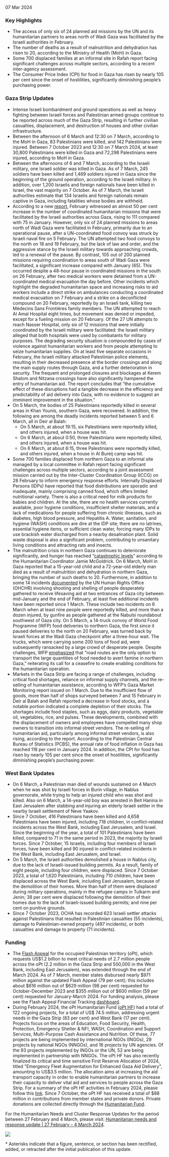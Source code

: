07 Mar 2024 

### Key Highlights

* The access of only six of 24 planned aid missions by the UN and its humanitarian partners to areas north of Wadi Gaza was facilitated by the Israeli authorities in February.
* The number of deaths as a result of malnutrition and dehydration has risen to 20, according to the Ministry of Health (MoH) in Gaza.
* Some 700 displaced families at an informal site in Rafah report facing significant challenges across multiple sectors, according to a recent inter-agency assessment.
* The Consumer Price Index (CPI) for food in Gaza has risen by nearly 105 per cent since the onset of hostilities, significantly diminishing people’s purchasing power.

### Gaza Strip Updates

* Intense Israeli bombardment and ground operations as well as heavy fighting between Israeli forces and Palestinian armed groups continue to be reported across much of the Gaza Strip, resulting in further civilian casualties, displacement, and destruction of houses and other civilian infrastructure.
* Between the afternoon of 6 March and 12:30 on 7 March, according to the MoH in Gaza, 83 Palestinians were killed, and 142 Palestinians were injured. Between 7 October 2023 and 12:30 on 7 March 2024, at least 30,800 Palestinians were killed in Gaza and 72,298 Palestinians were injured, according to MoH in Gaza.
* Between the afternoons of 6 and 7 March, according to the Israeli military, one Israeli soldier was killed in Gaza. As of 7 March, 245 soldiers have been killed and 1,469 soldiers injured in Gaza since the beginning of the ground operation, according to the Israeli military. In addition, over 1,200 Israelis and foreign nationals have been killed in Israel, the vast majority on 7 October. As of 7 March, the Israeli authorities estimate that 134 Israelis and foreign nationals remain captive in Gaza, including fatalities whose bodies are withheld.
* According to a new [report](https://www.ochaopt.org/content/humanitarian-access-snapshot-gaza-strip-end-february-2024), February witnessed an almost 50 per cent increase in the number of coordinated humanitarian missions that were facilitated by the Israeli authorities across Gaza, rising to 111 compared with 75 in January. However, only six of 24 planned missions to areas north of Wadi Gaza were facilitated in February, primarily due to an operational pause, after a UN-coordinated food convoy was struck by Israeli naval fire on 5 February. The UN attempted two food convoys to the north on 18 and 19 February, but the lack of law and order, and the aggressive stance by the Israeli military towards approaching crowds, led to a renewal of the pause. By contrast, 105 out of 200 planned missions requiring coordination to areas south of Wadi Gaza were facilitated, a significant increase compared with January (65). This occurred despite a 48-hour pause in coordinated missions in the south on 26 February, after two medical workers were detained from a UN-coordinated medical evacuation the day before. Other incidents which highlight the degraded humanitarian space and increasing risks to aid workers include a direct strike on ambulances conducting a coordinated medical evacuation on 7 February and a strike on a deconflicted compound on 20 February, reportedly by an Israeli tank, killing two Médecins Sans Frontières family members. The UN attempted to reach Al Amal Hospital eight times, but movement was denied or impeded, except for a fueling mission on 20 February. Of the 27 UN attempts to reach Nasser Hospital, only six of 12 missions that were initially coordinated by the Israeli military were facilitated: the Israeli military alleged that both hospitals were used by combatants for military purposes. The degrading security situation is compounded by cases of violence against humanitarian workers and from people attempting to seize humanitarian supplies. On at least five separate occasions in February, the Israeli military attacked Palestinian police elements, resulting in their decreased presence at the border crossings and along the main supply routes through Gaza, and a further deterioration in security. The frequent and prolonged closures and blockages at Kerem Shalom and Nitzana crossings have also significantly hampered the entry of humanitarian aid. The report concludes that “the cumulative effect of these disruptions had a tangible decrease in the efficiency and predictability of aid delivery into Gaza, with no evidence to suggest an imminent improvement in the situation.”
* On 5 March, the bodies of 25 Palestinians reportedly killed in several areas in Khan Younis, southern Gaza, were recovered. In addition, the following are among the deadly incidents reported between 5 and 6 March, all in Deir al Balah:  
   * On 5 March, at about 19:15, six Palestinians were reportedly killed, and others injured, when a house was hit.  
   * On 6 March, at about 0:50, three Palestinians were reportedly killed, and others injured, when a house was hit.  
   * On 6 March, at about 6:15, three Palestinians were reportedly killed, and others injured, when a house in Al Bureij camp was hit.
* Some 700 families displaced from northern Gaza to an informal site managed by a local committee in Rafah report facing significant challenges across multiple sectors, according to a joint assessment mission carried out by the Inter-Cluster Coordination Group (ICCG) on 28 February to inform emergency response efforts. Internally Displaced Persons (IDPs) have reported that food distributions are sporadic and inadequate, mainly comprising canned food, which offers limited nutritional variety. There is also a critical need for milk products for babies and children. At the site, there are no health services currently available, poor hygiene conditions, insufficient shelter materials, and a lack of medications for people suffering from chronic illnesses, such as diabetes, high blood pressure, and Hepatitis A. Water, sanitation, and hygiene (WASH) conditions are dire at the IDP site; there are no latrines, essential hygiene items, or sufficient clean water, forcing many IDPs to use brackish water discharged from a nearby desalination plant. Solid waste disposal is also a significant problem, contributing to unsanitary living conditions and attracting rats and insects.
* The malnutrition crisis in northern Gaza continues to deteriorate significantly, and hunger has reached “[catastrophic levels](https://news.un.org/en/story/2024/03/1147312)” according to the Humanitarian Coordinator Jamie McGoldrick. On 6 March, MoH in Gaza reported that a 15-year-old child and a 72-year-old elderly man died as a result of malnutrition and dehydration in northern Gaza, bringing the number of such deaths to 20\. Furthermore, in addition to some 14 incidents [documented](https://reliefweb.int/report/occupied-palestinian-territory/un-human-rights-office-opt-un-human-rights-office-strongly-deplores-killing-least-112-palestinians-during-food-aid-distribution-gaza-city-enar) by the UN Human Rights Office (OHCHR) involving shooting and shelling of people desperately gathered to receive lifesaving aid at two entrances of Gaza city between mid-January and the end of February, at least five additional incidents have been reported since 1 March. These include two incidents on 6 March when at least nine people were reportedly killed, and more than a dozen injured, by gunfire as people gathered at the Nabulsi roundabout southwest of Gaza city. On 5 March, a 14-truck convoy of World Food Programme (WFP) food deliveries to northern Gaza, the first since it paused deliveries to the north on 20 February, was turned back by Israeli forces at the Wadi Gaza checkpoint after a three-hour wait. The trucks, which were carrying some 200 tons of food aid, were subsequently ransacked by a large crowd of desperate people. Despite challenges, WFP [emphasized](https://www.wfp.org/news/wfp-food-deliveries-northern-gaza-face-further-setbacks) that “road routes are the only option to transport the large quantities of food needed to avert famine in northern Gaza,” reiterating its call for a ceasefire to create enabling conditions for the humanitarian operation.
* Markets in the Gaza Strip are facing a range of challenges, including critical food shortages, reliance on informal supply channels, and the re-selling of humanitarian assistance, according to WFP’s Gaza Market Monitoring report issued on 1 March. Due to the insufficient flow of goods, more than half of shops surveyed between 7 and 15 February in Deir al Balah and Rafah reported a decrease in food stocks, and a notable portion indicated a complete depletion of their stocks. The shortages include food staples, such as eggs, dairy products, vegetable oil, vegetables, rice, and pulses. These developments, combined with the displacement of owners and employees have compelled many shop owners to transition into informal street vendors. The re-selling of humanitarian aid, particularly among informal street vendors, is also rising, according to the report. According to the Palestinian Central Bureau of Statistics (PCBS), the annual rate of food inflation in Gaza has reached 118 per cent in January 2024\. In addition, the CPI for food has risen by nearly 105 per cent since the onset of hostilities, significantly diminishing people’s purchasing power.

### West Bank Updates

* On 6 March, a Palestinian man died of wounds sustained on 4 March when he was shot by Israeli forces in Burin village, in Nablus governorate, while trying to help an injured child who was shot and killed. Also on 6 March, a 14-year-old boy was arrested in Beit Hanina in East Jerusalem after stabbing and injuring an elderly Israeli settler in the nearby Israeli settlement of Neve Yaakov.
* Since 7 October, 416 Palestinians have been killed and 4,658 Palestinians have been injured, including 718 children, in conflict-related incidents across the West Bank, including East Jerusalem, and Israel. Since the beginning of the year, a total of 101 Palestinians have been killed, compared to 71 in the same period in 2023, the majority by Israeli forces. Since 7 October, 15 Israelis, including four members of Israeli forces, have been killed and 90 injured in conflict-related incidents in the West Bank, including East Jerusalem, and Israel.
* On 5 March, the Israeli authorities demolished a house in Nablus city, due to the lack of Israeli-issued building permits. As a result, family of eight people, including four children, were displaced. Since 7 October 2023, a total of 1,620 Palestinians, including 710 children, have been displaced across the West Bank, including East Jerusalem, because of the demolition of their homes. More than half of them were displaced during military operations, mainly in the refugee camps in Tulkarm and Jenin; 38 per cent were displaced following the demolition of their homes due to the lack of Israeli-issued building permits; and nine per cent on punitive grounds.
* Since 7 October 2023, OCHA has recorded 623 Israeli settler attacks against Palestinians that resulted in Palestinian casualties (55 incidents), damage to Palestinian-owned property (497 incidents), or both casualties and damage to property (71 incidents).

### Funding

* The [Flash Appeal](https://www.ochaopt.org/content/flash-appeal-2023-extension-through-march-2024) for the occupied Palestinian territory (oPt), which requests US$1.2 billion to meet critical needs of 2.7 million people across the oPt (2.2 million in the Gaza Strip and 500,000 in the West Bank, including East Jerusalem), was extended through the end of March 2024\. As of 7 March, member states disbursed nearly $971 million against the updated Flash Appeal (79 per cent); this includes about $616 million out of $629 million (98 per cent) requested for October-December 2023 and $355 million out of $600 million (59 per cent) requested for January-March 2024\. For funding analysis, please see the Flash Appeal Financial Tracking [dashboard](https://app.powerbi.com/view?r=eyJrIjoiZDA2NmZiNDYtNDA1Ni00Nzg4LWFkNDItNDI3YmM3ZjMyYjA4IiwidCI6IjBmOWUzNWRiLTU0NGYtNGY2MC1iZGNjLTVlYTQxNmU2ZGM3MCIsImMiOjh9).
* During February 2024, the oPt Humanitarian Fund ([oPt HF](https://www.ochaopt.org/sites/default/files/opt%5Fhumanitarian%5Fpooled%5Ffund%5Fdashboard%5FJanuary%5F2024.pdf)) had a total of 122 ongoing projects, for a total of US$ 74.5 million, addressing urgent needs in the Gaza Strip (83 per cent) and West Bank (17 per cent). Projects focus on the areas of Education, Food Security, Health, Protection, Emergency Shelter & NFI, WASH, Coordination and Support Services, Multi-Purpose Cash Assistance and Nutrition. Of these, 77 projects are being implemented by international NGOs (INGOs), 29 projects by national NGOs (NNGOs), and 16 projects by UN agencies. Of the 93 projects implemented by INGOs or the UN, 52 are being implemented in partnership with NNGOs. The oPt HF has also recently finalized its critical and time sensitive First Reserve Allocation of 2024, titled "Emergency Fleet Augmentation for Enhanced Gaza Aid Delivery", amounting to US$3.5 million. The allocation aims at increasing the aid transport capacity in order to enable humanitarian partners to increase their capacity to deliver vital aid and services to people across the Gaza Strip. For a summary of the oPt HF activities in February 2024, please follow this [link](https://www.ochaopt.org/page/opt-humanitarian-fund/monthy-update). Since 7 October, the oPt HF has received a total of $88 million in contributions from member states and private donors. Private donations are collected directly through the [Humanitarian Fund](https://crisisrelief.un.org/opt-crisis).

For the Humanitarian Needs and Cluster Response Updates for the period between 27 February and 4 March, please visit: [Humanitarian needs and response update | 27 February – 4 March 2024](https://www.ochaopt.org/content/humanitarian-needs-and-response-update-27-february-4-march-2024).

[ ![](/sites/default/files/styles/phone_x1_767_/public/flash-update-no3_oct_escalation-2023-opt_map1.jpg?itok=XuQheK4l)](/sites/default/files/flash-update-no3%5Foct%5Fescalation-2023-opt%5Fmap1.jpg) 

\* Asterisks indicate that a figure, sentence, or section has been rectified, added, or retracted after the initial publication of this update.